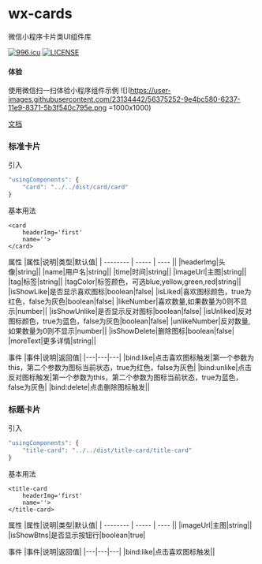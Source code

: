 # wx-cards

微信小程序卡片类UI组件库

[![996.icu](https://img.shields.io/badge/link-996.icu-red.svg)](https://996.icu) [![LICENSE](https://img.shields.io/badge/license-Anti%20996-blue.svg)](https://github.com/996icu/996.ICU/blob/master/LICENSE)



#### 体验
使用微信扫一扫体验小程序组件示例
![](https://user-images.githubusercontent.com/23134442/56375252-9e4bc580-6237-11e9-8371-5b3f540c795e.png =1000x1000)


[文档](https://github.com/katherine0325/katherine0325.github.io/issues/25)


### 标准卡片

引入
```javascript
"usingComponents": {
    "card": "../../dist/card/card"
}
```
基本用法
```
<card
    headerImg='first'
    name=''>
</card>
```
属性
|属性|说明|类型|默认值|
| --------   | -----  | ----  ||
|headerImg|头像|string||
|name|用户名|string||
|time|时间|string||
|imageUrl|主图|string||
|tag|标签|string||
|tagColor|标签颜色，可选blue,yellow,green,red|string||
|isShowLike|是否显示喜欢图标|boolean|false|
|isLiked|喜欢图标颜色，true为红色，false为灰色|boolean|false|
|likeNumber|喜欢数量,如果数量为0则不显示|number||
|isShowUnlike|是否显示反对图标|boolean|false|
|isUnliked|反对图标颜色，true为蓝色，false为灰色|boolean|false|
|unlikeNumber|反对数量,如果数量为0则不显示|number||
|isShowDelete|删除图标|boolean|false|
|moreText|更多详情|string||

事件
|事件|说明|返回值|
|---|---|---|
|bind:like|点击喜欢图标触发|第一个参数为this，第二个参数为图标当前状态，true为红色，false为灰色|
|bind:unlike|点击反对图标触发|第一个参数为this，第二个参数为图标当前状态，true为蓝色，false为灰色|
|bind:delete|点击删除图标触发||


### 标题卡片
引入
```javascript
"usingComponents": {
    "title-card": "../../dist/title-card/title-card"
}
```
基本用法
```
<title-card
    headerImg='first'
    name=''>
</title-card>
```
属性
|属性|说明|类型|默认值|
| --------   | -----  | ----  ||
|imageUrl|主图|string||
|isShowBtns|是否显示按钮行|boolean|true|

事件
|事件|说明|返回值|
|---|---|---|
|bind:like|点击喜欢图标触发||

